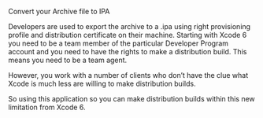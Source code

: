Convert your Archive file to IPA

Developers are used to export the archive to a .ipa using right provisioning profile and distribution certificate on their machine. Starting with Xcode 6 you need to be a team member of the particular Developer Program account and you need to have the rights to make a distribution build. This means you need to be a team agent. 

However, you work with a number of clients who don’t have the clue what Xcode is much less are willing to make distribution builds.

So using this application so you can make distribution builds within this new limitation from Xcode 6.

